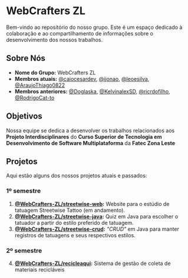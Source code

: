 # WebCrafters ZL

Bem-vindo ao repositório do nosso grupo. Este é um espaço dedicado à colaboração e ao compartilhamento de informações sobre o desenvolvimento dos nossos trabalhos.

## Sobre Nós
- **Nome do Grupo:** WebCrafters ZL
- **Membros atuais:** [@caiocesardev](https://www.github.com/caiocesardev), [@ijonao](https://github.com/ijonao), [@leoesilva](https://www.github.com/leoesilva), [@AraujoThiago0822](https://www.github.com/AraujoThiago0822)
- **Membros anteriores:** [@Doglaska](https://github.com/Doglaska), [@KelvinalexSD](https://github.com/KelvinalexSD), [@ricrdofilho](https://www.github.com/ricrdofilho), [@RodrigoCat-to](https://www.github.com/RodrigoCat-to)

## Objetivos

Nossa equipe se dedica a desenvolver os trabalhos relacionados aos **Projeto Interdisciplinares** do **Curso Superior de Tecnologia em Desenvolvimento de Software Multiplataforma** da **Fatec Zona Leste**

## Projetos

Aqui estão alguns dos nossos projetos atuais e passados:

### 1º semestre

1. **[@WebCrafters-ZL/streetwise-web](https://github.com/WebCrafters-ZL/streetwise-web):** Website para o estúdio de tatuagem Streetwise Tattoo (em andamento).
2. **[@WebCrafters-ZL/streetwise-java](https://github.com/WebCrafters-ZL/streetwise-java):** Quiz em Java para escolher o tatuador a partir do estilo preferido de tatuagem.
3. **[@WebCrafters-ZL/streetwise-crud](https://github.com/WebCrafters-ZL/streetwise-crud):** _"CRUD"_ em Java para manter registros de tatuagens e seus respectivos estilos.

### 2º semestre

4. **[@WebCrafters-ZL/recicleaqui](https://github.com/WebCrafters-ZL/recicleaqui):** Sistema de gestão de coleta de materiais recicláveis
